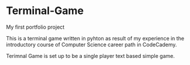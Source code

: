 # Terminal-Game
My first portfolio project 

This is a terminal game written in pyhton as result of my experience
in the introductory course of Computer Science career path in CodeCademy.

Terimnal Game is set up to be a single player text based simple game.

